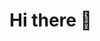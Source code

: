 # Hi there 👋
<img align="center" scr= https://github.com/Who-is-Tiny/Who-is-Tiny/assets/137112232/85072f71-f6ef-4615-83aa-b1dd0c441392>
